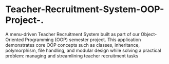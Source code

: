 # Teacher-Recruitment-System-OOP-Project-.
A menu-driven Teacher Recruitment System built as part of our Object-Oriented Programming (OOP) semester project. This application demonstrates core OOP concepts such as classes, inheritance, polymorphism, file handling, and modular design while solving a practical problem: managing and streamlining teacher recruitment tasks
